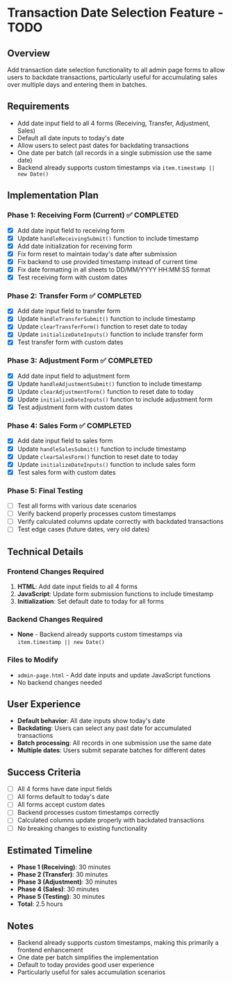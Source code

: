 # Transaction Date Selection Feature - TODO

## Overview
Add transaction date selection functionality to all admin page forms to allow users to backdate transactions, particularly useful for accumulating sales over multiple days and entering them in batches.

## Requirements
- Add date input field to all 4 forms (Receiving, Transfer, Adjustment, Sales)
- Default all date inputs to today's date
- Allow users to select past dates for backdating transactions
- One date per batch (all records in a single submission use the same date)
- Backend already supports custom timestamps via `item.timestamp || new Date()`

## Implementation Plan

### Phase 1: Receiving Form (Current) ✅ COMPLETED
- [x] Add date input field to receiving form
- [x] Update `handleReceivingSubmit()` function to include timestamp
- [x] Add date initialization for receiving form
- [x] Fix form reset to maintain today's date after submission
- [x] Fix backend to use provided timestamp instead of current time
- [x] Fix date formatting in all sheets to DD/MM/YYYY HH:MM:SS format
- [x] Test receiving form with custom dates

### Phase 2: Transfer Form ✅ COMPLETED
- [x] Add date input field to transfer form
- [x] Update `handleTransferSubmit()` function to include timestamp
- [x] Update `clearTransferForm()` function to reset date to today
- [x] Update `initializeDateInputs()` function to include transfer form
- [x] Test transfer form with custom dates

### Phase 3: Adjustment Form ✅ COMPLETED
- [x] Add date input field to adjustment form
- [x] Update `handleAdjustmentSubmit()` function to include timestamp
- [x] Update `clearAdjustmentForm()` function to reset date to today
- [x] Update `initializeDateInputs()` function to include adjustment form
- [x] Test adjustment form with custom dates

### Phase 4: Sales Form ✅ COMPLETED
- [x] Add date input field to sales form
- [x] Update `handleSalesSubmit()` function to include timestamp
- [x] Update `clearSalesForm()` function to reset date to today
- [x] Update `initializeDateInputs()` function to include sales form
- [x] Test sales form with custom dates

### Phase 5: Final Testing
- [ ] Test all forms with various date scenarios
- [ ] Verify backend properly processes custom timestamps
- [ ] Verify calculated columns update correctly with backdated transactions
- [ ] Test edge cases (future dates, very old dates)

## Technical Details

### Frontend Changes Required
1. **HTML**: Add date input fields to all 4 forms
2. **JavaScript**: Update form submission functions to include timestamp
3. **Initialization**: Set default date to today for all forms

### Backend Changes Required
- **None** - Backend already supports custom timestamps via `item.timestamp || new Date()`

### Files to Modify
- `admin-page.html` - Add date inputs and update JavaScript functions
- No backend changes needed

## User Experience
- **Default behavior**: All date inputs show today's date
- **Backdating**: Users can select any past date for accumulated transactions
- **Batch processing**: All records in one submission use the same date
- **Multiple dates**: Users submit separate batches for different dates

## Success Criteria
- [ ] All 4 forms have date input fields
- [ ] All forms default to today's date
- [ ] All forms accept custom dates
- [ ] Backend processes custom timestamps correctly
- [ ] Calculated columns update properly with backdated transactions
- [ ] No breaking changes to existing functionality

## Estimated Timeline
- **Phase 1 (Receiving)**: 30 minutes
- **Phase 2 (Transfer)**: 30 minutes  
- **Phase 3 (Adjustment)**: 30 minutes
- **Phase 4 (Sales)**: 30 minutes
- **Phase 5 (Testing)**: 30 minutes
- **Total**: 2.5 hours

## Notes
- Backend already supports custom timestamps, making this primarily a frontend enhancement
- One date per batch simplifies the implementation
- Default to today provides good user experience
- Particularly useful for sales accumulation scenarios

